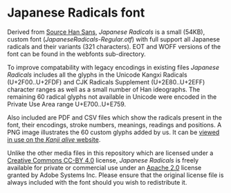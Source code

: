 Japanese Radicals font
===========
Derived from [Source Han Sans](https://github.com/adobe-fonts/source-han-sans), _Japanese Radicals_ is a small (54KB), custom font (_JapaneseRadicals-Regular.otf_) with full support all Japanese radicals and their variants (321 characters). EOT and WOFF versions of the font can be found in the webfonts sub-directory.

To improve compatability with legacy encodings in existing files _Japanese Radicals_ includes all the glyphs in the Unicode Kangxi Radicals (U+2F00..U+2FDF) and CJK Radicals Supplement (U+2E80..U+2EFF) character ranges as well as a small number of Han ideographs. The remaining 60 radical glyphs not available in Unicode were encoded in the Private Use Area range U+E700..U+E759. 

Also included are PDF and CSV files which show the radicals present in the font, their encodings, stroke numbers, meanings, readings and positions. A PNG image illustrates the 60 custom glyphs added by us. It can be [viewed in use on the _Kanji alive_ website](http://kanjialive.com/214-traditional-kanji-radicals/). 

Unlike the other media files in this repository which are licensed under a [Creative Commons CC-BY 4.0](http://creativecommons.org/licenses/by/4.0/) license, _Japanese Radicals_ is freely available for private or commercial use under an [Apache 2.0](http://www.apache.org/licenses/LICENSE-2.0.html) license granted by Adobe Systems Inc. Please ensure that the original license file is always included with the font should you wish to redistribute it.
